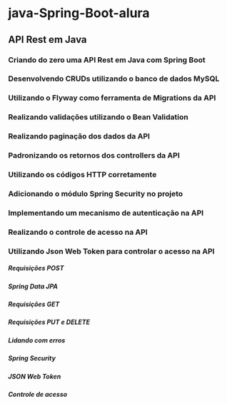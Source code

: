 # java-Spring-Boot-alura
## API Rest em Java

### Criando do zero uma API Rest em Java com Spring Boot
### Desenvolvendo CRUDs utilizando o banco de dados MySQL
### Utilizando o Flyway como ferramenta de Migrations da API
### Realizando validações utilizando o Bean Validation
### Realizando paginação dos dados da API

### Padronizando os retornos dos controllers da API
### Utilizando os códigos HTTP corretamente
### Adicionando o módulo Spring Security no projeto
### Implementando um mecanismo de autenticação na API
### Realizando o controle de acesso na API
### Utilizando Json Web Token para controlar o acesso na API

##### Requisições POST
##### Spring Data JPA
##### Requisições GET
##### Requisições PUT e DELETE
##### Lidando com erros
##### Spring Security
##### JSON Web Token
##### Controle de acesso
